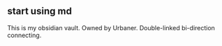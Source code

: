 ## start using md
This is my obsidian vault. Owned by Urbaner.
Double-linked bi-direction connecting.
